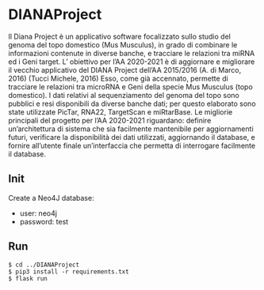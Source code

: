 # DIANAProject
Il Diana Project è un applicativo software focalizzato sullo studio del genoma del topo domestico
(Mus Musculus), in grado di combinare le informazioni contenute in diverse banche, e tracciare
le relazioni tra miRNA ed i Geni target.
L’ obiettivo per l’AA 2020-2021 è di aggiornare e migliorare il vecchio applicativo del DIANA
Project dell’AA 2015/2016 (A. di Marco, 2016) (Tucci Michele, 2016)
Esso, come già accennato, permette di tracciare le relazioni tra microRNA e Geni della specie
Mus Musculus (topo domestico).
I dati relativi al sequenziamento del genoma del topo sono pubblici e resi disponibili da diverse
banche dati; per questo elaborato sono state utilizzate PicTar, RNA22, TargetScan e
miRtarBase.
Le migliorie principali del progetto per l’AA 2020-2021 riguardano: definire un’architettura di
sistema che sia facilmente mantenibile per aggiornamenti futuri, verificare la disponibilità dei
dati utilizzati, aggiornando il database, e fornire all’utente finale un’interfaccia che permetta di
interrogare facilmente il database.

## Init

Create a Neo4J database:
- user: neo4j
- password: test



## Run

```
$ cd ../DIANAProject
$ pip3 install -r requirements.txt
$ flask run

```
